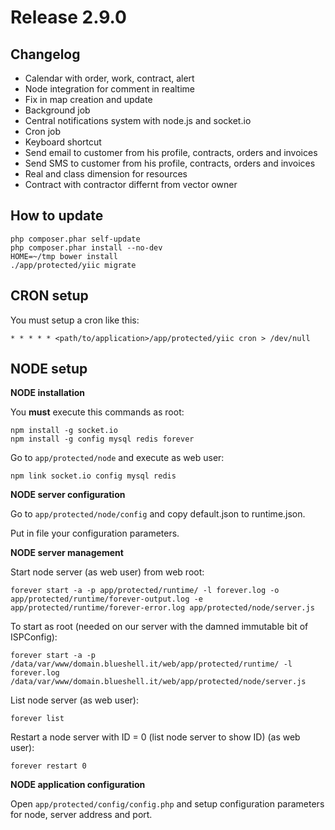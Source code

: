 Release 2.9.0
=============

Changelog
---------

- Calendar with order, work, contract, alert
- Node integration for comment in realtime
- Fix in map creation and update
- Background job
- Central notifications system with node.js and socket.io
- Cron job
- Keyboard shortcut
- Send email to customer from his profile, contracts, orders and invoices
- Send SMS to customer from his profile, contracts, orders and invoices
- Real and class dimension for resources
- Contract with contractor differnt from vector owner

How to update
-------------

    php composer.phar self-update
    php composer.phar install --no-dev
    HOME=~/tmp bower install
    ./app/protected/yiic migrate

CRON setup
----------

You must setup a cron like this:

    * * * * * <path/to/application>/app/protected/yiic cron > /dev/null

NODE setup
----------

**NODE installation**

You **must** execute this commands as root:

    npm install -g socket.io
    npm install -g config mysql redis forever

Go to `app/protected/node` and execute as web user:

    npm link socket.io config mysql redis

**NODE server configuration**

Go to `app/protected/node/config` and copy default.json to runtime.json.

Put in file your configuration parameters.

**NODE server management**

Start node server (as web user) from web root:

    forever start -a -p app/protected/runtime/ -l forever.log -o app/protected/runtime/forever-output.log -e app/protected/runtime/forever-error.log app/protected/node/server.js

To start as root (needed on our server with the damned immutable bit of ISPConfig):

    forever start -a -p /data/var/www/domain.blueshell.it/web/app/protected/runtime/ -l forever.log /data/var/www/domain.blueshell.it/web/app/protected/node/server.js   

List node server (as web user):

    forever list

Restart a node server with ID = 0 (list node server to show ID) (as web user):

    forever restart 0

**NODE application configuration**

Open `app/protected/config/config.php` and setup configuration parameters for node, server address and port.

